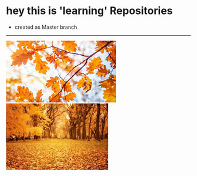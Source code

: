 # hey this is 'learning' Repositories

- created as Master branch

------

![](download.jpeg)
![](images.jpeg)